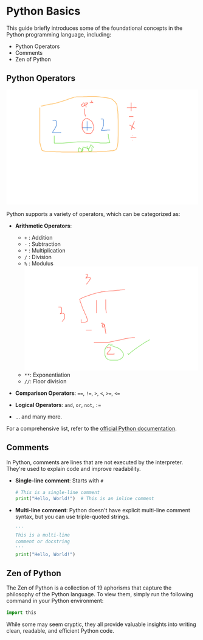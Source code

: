 # Python Basics

This guide briefly introduces some of the foundational concepts in the Python programming language, including:

- Python Operators
- Comments
- Zen of Python

## Python Operators
![Alt text](images/Whiteboard[1]-01.png)


Python supports a variety of operators, which can be categorized as:

- **Arithmetic Operators**: 
  - `+` : Addition
  - `-` : Subtraction
  - `*` : Multiplication
  - `/` : Division
  - `%` : Modulus
  ![Alt text](images/Whiteboard[2]-01.png)
  - `**`: Exponentiation
  - `//`: Floor division
  
- **Comparison Operators**: `==`, `!=`, `>`, `<`, `>=`, `<=`
- **Logical Operators**: `and`, `or`, `not`, `:=`
- ... and many more.

For a comprehensive list, refer to the [official Python documentation](https://docs.python.org/3/reference/operators.html).

## Comments

In Python, comments are lines that are not executed by the interpreter. They're used to explain code and improve readability.

- **Single-line comment**: Starts with `#`
  ```python
  # This is a single-line comment
  print("Hello, World!")  # This is an inline comment
  ```

- **Multi-line comment**: Python doesn't have explicit multi-line comment syntax, but you can use triple-quoted strings.
  ```python
  '''
  This is a multi-line
  comment or docstring
  '''
  print("Hello, World!")
  ```

## Zen of Python

The Zen of Python is a collection of 19 aphorisms that capture the philosophy of the Python language. To view them, simply run the following command in your Python environment:

```python
import this
```

While some may seem cryptic, they all provide valuable insights into writing clean, readable, and efficient Python code.
